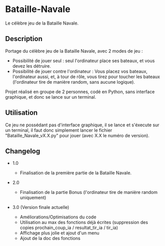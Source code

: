 # Bataille-Navale

Le célèbre jeu de la Bataille Navale.

## Description

Portage du célèbre jeu de la Bataille Navale, avec 2 modes de jeu :

* Possibilité de jouer seul : seul l'ordinateur place ses bateaux, et vous devez les détruire.
* Possibilité de jouer contre l'ordinateur : Vous placez vos bateaux, l'ordinateur aussi, et, à tour de rôle, vous tirez pour toucher les bateaux (l'ordinateur tire de manière random, sans aucune logique).

Projet réalisé en groupe de 2 personnes, codé en Python, sans interface graphique, et donc se lance sur un terminal.

## Utilisation

Ce jeu ne possédant pas d'interface graphique, il se lance et s'éxecute sur un terminal, il faut donc simplement lancer le fichier "Bataille_Navale_vX.X.py" pour jouer (avec X.X le numéro de version).

## Changelog

* 1.0
  * Finalisation de la première partie de la Bataille Navale.

* 2.0
  * Finalisation de la partie Bonus (l'ordinateur tire de manière random uniquement)

* 3.0 (Version finale actuelle)
  * Améliorations/Optimisations du code
  * Utilisation au max des fonctions déjà écrites (suppression des copies prochain_coup_ia / resultat_tir_ia / tir_ia)
  * Affichage plus jolie et ajout d'un menu
  * Ajout de la doc des fonctions